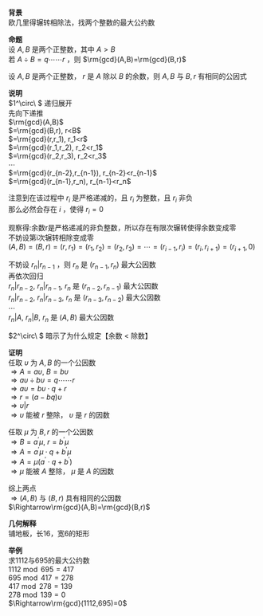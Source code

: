 **背景**  
欧几里得辗转相除法，找两个整数的最大公约数  
  
**命题**  
设 $A,B$ 是两个正整数，其中 $A>B$  
若 $A\div B=q\cdots\cdots r$ ，则 $\rm{gcd}(A,B)=\rm{gcd}(B,r)$  
  
设 $A,B$ 是两个正整数， $r$ 是 $A$ 除以 $B$ 的余数，则 $A,B$ 与 $B,r$ 有相同的公因式  
  
**说明**  
 $1^\circ\ $ 递归展开  
先向下递推  
 $\rm{gcd}(A,B)$  
 $=\rm{gcd}(B,r), r<B$  
 $=\rm{gcd}(r,r_1), r_1<r$  
 $=\rm{gcd}(r_1,r_2), r_2<r_1$  
 $=\rm{gcd}(r_2,r_3), r_2<r_3$  
 $\cdots$  
 $=\rm{gcd}(r_{n-2},r_{n-1}), r_{n-2}<r_{n-1}$  
 $=\rm{gcd}(r_{n-1},r_n), r_{n-1}<r_n$  
  
注意到在该过程中 $r_i$ 是严格递减的，且 $r_i$ 为整数，且 $r_i$ 非负  
那么必然会存在 $i$ ，使得 $r_i=0$  
  
观察得:余数r是严格递减的非负整数，所以存在有限次辗转使得余数变成零  
不妨设第i次辗转相除变成零  
 $(A,B)=(B,r)=(r,r_1)=(r_1,r_2)=(r_2,r_3)=\cdots  
=(r_{i-1},r_i)=(r_i,r_{i+1})=(r_{i+1},0)$  
  
不妨设 $r_n|r_{n-1}$ ，则 $r_n$ 是 $(r_{n-1},r_n)$ 最大公因数  
再依次回归  
 $r_n|r_{n-2},\ r_n|r_{n-1},\ r_n$ 是 $(r_{n-2},r_{n-1})$ 最大公因数  
 $r_n|r_{n-2},\ r_n|r_{n-3},\ r_n$ 是 $(r_{n-3},r_{n-2})$ 最大公因数  
 $\cdots$  
 $r_n|A,\ r_n|B,\ r_n$ 是 $(A,B)$ 最大公因数  
  
 $2^\circ\ $ 暗示了为什么规定【余数 $<$ 除数】  
  
**证明**  
任取 $\upsilon$ 为 $A,B$ 的一个公因数  
 $\Rightarrow A=a\upsilon,\ B=b\upsilon$  
 $\Rightarrow a\upsilon\div b\upsilon=q\cdots\cdots r$  
 $\Rightarrow  a\upsilon=b\upsilon\cdot q+r$  
 $\Rightarrow r=(a-bq)\upsilon$  
 $\Rightarrow \upsilon|r$  
 $\Rightarrow \upsilon$ 能被 $r$ 整除， $\upsilon$ 是 $r$ 的因数  
  
任取 $\mu$ 为 $B,r$ 的一个公因数  
 $\Rightarrow B=a^\prime\mu,\ r=b^\prime\mu$  
 $\Rightarrow A=a^\prime\mu\cdot q+b^\prime\mu$  
 $\Rightarrow A=\mu(a^\prime\cdot q+b^\prime)$  
 $\Rightarrow \mu$ 能被 $A$ 整除， $\mu$ 是 $A$ 的因数  
  
综上两点  
 $\Rightarrow(A,B)$ 与 $(B,r)$ 具有相同的公因数  
 $\Rightarrow\rm{gcd}(A,B)=\rm{gcd}(B,r)$  
  
**几何解释**  
铺地板，长16，宽6的矩形  
  
**举例**  
求1112与695的最大公约数  
 $1112\bmod695=417$  
 $695\bmod417=278$  
 $417\bmod278=139$  
 $278\bmod139=0$  
 $\Rightarrow\rm{gcd}(1112,695)=0$  
